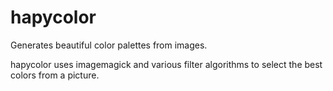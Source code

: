 # hapycolor
Generates beautiful color palettes from images.

hapycolor uses imagemagick and various filter algorithms to select the best colors from a picture.
